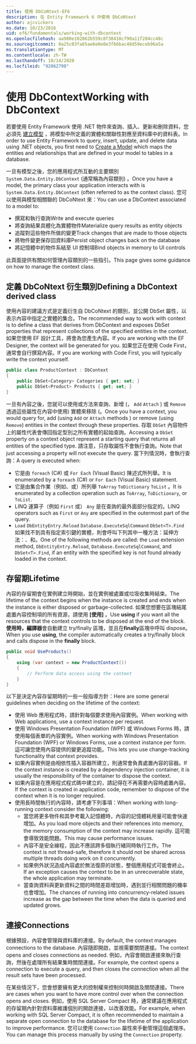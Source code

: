 ```yaml
---
title: 使用 DbCoNtext-EF6
description: 在 Entity Framework 6 中使用 DbCoNtext
author: ajcvickers
ms.date: 10/23/2016
uid: ef6/fundamentals/working-with-dbcontext
ms.openlocfilehash: aa980e102862b559c8f38418cf90a11f284cc48c
ms.sourcegitcommit: 0a25c03fa65ae6e0e0e3f66bac48d59eceb96a5a
ms.translationtype: MT
ms.contentlocale: zh-TW
ms.lasthandoff: 10/14/2020
ms.locfileid: "92062798"
---
```

# <a name="working-with-dbcontext"></a><span data-ttu-id="d5694-103">使用 DbContext</span><span class="sxs-lookup"><span data-stu-id="d5694-103">Working with DbContext</span></span>

<span data-ttu-id="d5694-104">若要使用 Entity Framework 使用 .NET 物件來查詢、插入、更新和刪除資料，您必須先 [建立模型](xref:ef6/modeling/index) ，將模型中所定義的實體和關聯性對應至資料庫中的資料表。</span><span class="sxs-lookup"><span data-stu-id="d5694-104">In order to use Entity Framework to query, insert, update, and delete data using .NET objects, you first need to [Create a Model](xref:ef6/modeling/index) which maps the entities and relationships that are defined in your model to tables in a database.</span></span>

<span data-ttu-id="d5694-105">一旦有模型之後，您的應用程式所互動的主要類別 `System.Data.Entity.DbContext` (通常稱為內容類別) 。</span><span class="sxs-lookup"><span data-stu-id="d5694-105">Once you have a model, the primary class your application interacts with is `System.Data.Entity.DbContext` (often referred to as the context class).</span></span> <span data-ttu-id="d5694-106">您可以使用與模型相關聯的 DbCoNtext 來：</span><span class="sxs-lookup"><span data-stu-id="d5694-106">You can use a DbContext associated to a model to:</span></span>
- <span data-ttu-id="d5694-107">撰寫和執行查詢</span><span class="sxs-lookup"><span data-stu-id="d5694-107">Write and execute queries</span></span>   
- <span data-ttu-id="d5694-108">將查詢結果具體化為實體物件</span><span class="sxs-lookup"><span data-stu-id="d5694-108">Materialize query results as entity objects</span></span>
- <span data-ttu-id="d5694-109">追蹤對這些物件所做的變更</span><span class="sxs-lookup"><span data-stu-id="d5694-109">Track changes that are made to those objects</span></span>
- <span data-ttu-id="d5694-110">將物件變更保存回資料庫</span><span class="sxs-lookup"><span data-stu-id="d5694-110">Persist object changes back on the database</span></span>
- <span data-ttu-id="d5694-111">將記憶體中的物件系結至 UI 控制項</span><span class="sxs-lookup"><span data-stu-id="d5694-111">Bind objects in memory to UI controls</span></span>

<span data-ttu-id="d5694-112">此頁面提供有關如何管理內容類別的一些指引。</span><span class="sxs-lookup"><span data-stu-id="d5694-112">This page gives some guidance on how to manage the context class.</span></span>  

## <a name="defining-a-dbcontext-derived-class"></a><span data-ttu-id="d5694-113">定義 DbCoNtext 衍生類別</span><span class="sxs-lookup"><span data-stu-id="d5694-113">Defining a DbContext derived class</span></span>  

<span data-ttu-id="d5694-114">使用內容的建議方式是定義衍生自 DbCoNtext 的類別，並公開 DbSet 屬性，以表示內容中指定之實體的集合。</span><span class="sxs-lookup"><span data-stu-id="d5694-114">The recommended way to work with context is to define a class that derives from DbContext and exposes DbSet properties that represent collections of the specified entities in the context.</span></span> <span data-ttu-id="d5694-115">如果您使用 EF 設計工具，將會為您產生內容。</span><span class="sxs-lookup"><span data-stu-id="d5694-115">If you are working with the EF Designer, the context will be generated for you.</span></span> <span data-ttu-id="d5694-116">如果您正在使用 Code First，通常會自行撰寫內容。</span><span class="sxs-lookup"><span data-stu-id="d5694-116">If you are working with Code First, you will typically write the context yourself.</span></span>  

``` csharp
public class ProductContext : DbContext
{
    public DbSet<Category> Categories { get; set; }
    public DbSet<Product> Products { get; set; }
}
```  

<span data-ttu-id="d5694-117">一旦有內容之後，您就可以使用或方法來查詢、新增 (， `Add` `Attach` ) 或 `Remove` 透過這些屬性在內容中使用) 實體來移除 (。</span><span class="sxs-lookup"><span data-stu-id="d5694-117">Once you have a context, you would query for, add (using `Add` or `Attach` methods ) or remove (using `Remove`) entities in the context through these properties.</span></span> <span data-ttu-id="d5694-118">存取 `DbSet` 內容物件上的屬性代表會傳回指定型別之所有實體的起始查詢。</span><span class="sxs-lookup"><span data-stu-id="d5694-118">Accessing a `DbSet` property on a context object represent a starting query that returns all entities of the specified type.</span></span> <span data-ttu-id="d5694-119">請注意，只存取屬性不會執行查詢。</span><span class="sxs-lookup"><span data-stu-id="d5694-119">Note that just accessing a property will not execute the query.</span></span> <span data-ttu-id="d5694-120">當下列情況時，會執行查詢：</span><span class="sxs-lookup"><span data-stu-id="d5694-120">A query is executed when:</span></span>  

- <span data-ttu-id="d5694-121">它是由 `foreach` (C#) 或 `For Each` (Visual Basic) 陳述式所列舉。</span><span class="sxs-lookup"><span data-stu-id="d5694-121">It is enumerated by a `foreach` (C#) or `For Each` (Visual Basic) statement.</span></span>  
- <span data-ttu-id="d5694-122">它是由集合作業（例如、或）所列舉 `ToArray` `ToDictionary` `ToList` 。</span><span class="sxs-lookup"><span data-stu-id="d5694-122">It is enumerated by a collection operation such as `ToArray`, `ToDictionary`, or `ToList`.</span></span>  
- <span data-ttu-id="d5694-123">LINQ 運算子（例如 `First` 或） `Any` 是在查詢的最外面部分指定的。</span><span class="sxs-lookup"><span data-stu-id="d5694-123">LINQ operators such as `First` or `Any` are specified in the outermost part of the query.</span></span>  
- <span data-ttu-id="d5694-124">`Load` `DbEntityEntry.Reload` `Database.ExecuteSqlCommand` `DbSet<T>.Find` 如果找不到具有指定索引鍵的實體，則會呼叫下列其中一種方法：延伸方法：、和。</span><span class="sxs-lookup"><span data-stu-id="d5694-124">One of the following methods are called: the `Load` extension method, `DbEntityEntry.Reload`,  `Database.ExecuteSqlCommand`, and `DbSet<T>.Find`, if an entity with the specified key is not found already loaded in the context.</span></span>  

## <a name="lifetime"></a><span data-ttu-id="d5694-125">存留期</span><span class="sxs-lookup"><span data-stu-id="d5694-125">Lifetime</span></span>  

<span data-ttu-id="d5694-126">內容的存留期會在實例建立時開始，並在實例被處置或垃圾收集時結束。</span><span class="sxs-lookup"><span data-stu-id="d5694-126">The lifetime of the context begins when the instance is created and ends when the instance is either disposed or garbage-collected.</span></span> <span data-ttu-id="d5694-127">如果您想要在區塊結尾處置內容控制項的所有資源，請使用 **[使用]** 。</span><span class="sxs-lookup"><span data-stu-id="d5694-127">Use **using** if you want all the resources that the context controls to be disposed at the end of the block.</span></span> <span data-ttu-id="d5694-128">**使用時，編譯器**會自動建立 try/finally 區塊，並且在**finally**區塊中呼叫 dispose。</span><span class="sxs-lookup"><span data-stu-id="d5694-128">When you use **using**, the compiler automatically creates a try/finally block and calls dispose in the **finally** block.</span></span>  

``` csharp
public void UseProducts()
{
    using (var context = new ProductContext())
    {     
        // Perform data access using the context
    }
}
```  

<span data-ttu-id="d5694-129">以下是決定內容存留期時的一些一般指導方針：</span><span class="sxs-lookup"><span data-stu-id="d5694-129">Here are some general guidelines when deciding on the lifetime of the context:</span></span>  

- <span data-ttu-id="d5694-130">使用 Web 應用程式時，請針對每個要求使用內容實例。</span><span class="sxs-lookup"><span data-stu-id="d5694-130">When working with Web applications, use a context instance per request.</span></span>  
- <span data-ttu-id="d5694-131">使用 Windows Presentation Foundation (WPF) 或 Windows Forms 時，請使用每個表單的內容實例。</span><span class="sxs-lookup"><span data-stu-id="d5694-131">When working with Windows Presentation Foundation (WPF) or Windows Forms, use a context instance per form.</span></span> <span data-ttu-id="d5694-132">這可讓您使用內容提供的變更追蹤功能。</span><span class="sxs-lookup"><span data-stu-id="d5694-132">This lets you use change-tracking functionality that context provides.</span></span>  
- <span data-ttu-id="d5694-133">如果內容實例是由相依性插入容器所建立，則通常會負責處置內容的容器。</span><span class="sxs-lookup"><span data-stu-id="d5694-133">If the context instance is created by a dependency injection container, it is usually the responsibility of the container to dispose the context.</span></span>
- <span data-ttu-id="d5694-134">如果內容是在應用程式程式碼中建立的，請記得在不再需要內容時處置內容。</span><span class="sxs-lookup"><span data-stu-id="d5694-134">If the context is created in application code, remember to dispose of the context when it is no longer required.</span></span>  
- <span data-ttu-id="d5694-135">使用長時間執行的內容時，請考慮下列事項：</span><span class="sxs-lookup"><span data-stu-id="d5694-135">When working with long-running context consider the following:</span></span>  
    - <span data-ttu-id="d5694-136">當您將更多物件和其參考載入記憶體時，內容的記憶體耗用量可能會快速增加。</span><span class="sxs-lookup"><span data-stu-id="d5694-136">As you load more objects and their references into memory, the memory consumption of the context may increase rapidly.</span></span> <span data-ttu-id="d5694-137">這可能會導致效能問題。</span><span class="sxs-lookup"><span data-stu-id="d5694-137">This may cause performance issues.</span></span>  
    - <span data-ttu-id="d5694-138">內容不是安全線程，因此不應該跨多個執行緒同時執行工作。</span><span class="sxs-lookup"><span data-stu-id="d5694-138">The context is not thread-safe, therefore it should not be shared across multiple threads doing work on it concurrently.</span></span>
    - <span data-ttu-id="d5694-139">如果例外狀況造成內容處於無法復原的狀態，整個應用程式可能會終止。</span><span class="sxs-lookup"><span data-stu-id="d5694-139">If an exception causes the context to be in an unrecoverable state, the whole application may terminate.</span></span>  
    - <span data-ttu-id="d5694-140">當查詢資料與更新資料之間的時間差距增加時，遇到並行相關問題的機率也會增加。</span><span class="sxs-lookup"><span data-stu-id="d5694-140">The chances of running into concurrency-related issues increase as the gap between the time when the data is queried and updated grows.</span></span>  

## <a name="connections"></a><span data-ttu-id="d5694-141">連接</span><span class="sxs-lookup"><span data-stu-id="d5694-141">Connections</span></span>  

<span data-ttu-id="d5694-142">根據預設，內容會管理與資料庫的連接。</span><span class="sxs-lookup"><span data-stu-id="d5694-142">By default, the context manages connections to the database.</span></span> <span data-ttu-id="d5694-143">內容隨即開啟，並視需要關閉連接。</span><span class="sxs-lookup"><span data-stu-id="d5694-143">The context opens and closes connections as needed.</span></span> <span data-ttu-id="d5694-144">例如，內容會開啟連接來執行查詢，然後在處理所有結果集時關閉連接。</span><span class="sxs-lookup"><span data-stu-id="d5694-144">For example, the context opens a connection to execute a query, and then closes the connection when all the result sets have been processed.</span></span>  

<span data-ttu-id="d5694-145">在某些情況下，您會想要擁有更大的控制權來控制何時開啟及關閉連接。</span><span class="sxs-lookup"><span data-stu-id="d5694-145">There are cases when you want to have more control over when the connection opens and closes.</span></span> <span data-ttu-id="d5694-146">例如，使用 SQL Server Compact 時，通常建議在應用程式的存留期內針對資料庫維護個別的開啟連接，以改善效能。</span><span class="sxs-lookup"><span data-stu-id="d5694-146">For example, when working with SQL Server Compact, it is often recommended to maintain a separate open connection to the database for the lifetime of the application to improve performance.</span></span> <span data-ttu-id="d5694-147">您可以使用 `Connection` 屬性來手動管理這個處理序。</span><span class="sxs-lookup"><span data-stu-id="d5694-147">You can manage this process manually by using the `Connection` property.</span></span>  
